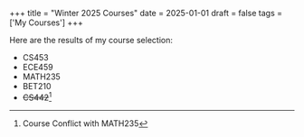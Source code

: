 +++
title = "Winter 2025 Courses"
date = 2025-01-01
draft = false
tags = ['My Courses']
+++

Here are the results of my course selection:
- CS453
- ECE459
- MATH235
- BET210
- ~~CS442~~[^1]

[^1]: Course Conflict with MATH235